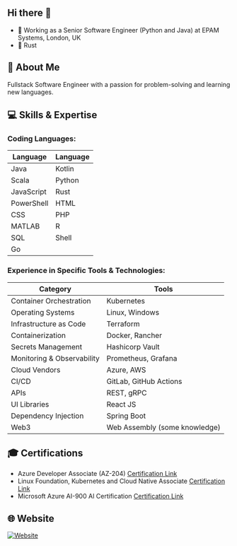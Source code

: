 ## Hi there 👋 

- 🔭 Working as a Senior Software Engineer (Python and Java) at EPAM Systems, London, UK
- 🌱 Rust

## 🚀 About Me

Fullstack Software Engineer with a passion for problem-solving and learning new languages.

## 💻 Skills & Expertise

### Coding Languages:
| Language    | Language    |
|-------------|-------------|
| Java        | Kotlin      | 
| Scala       | Python      |
| JavaScript  | Rust        |
| PowerShell  | HTML        |
| CSS         | PHP         |
| MATLAB      | R           |
| SQL         | Shell       |
| Go          |             |

### Experience in Specific Tools & Technologies:
| Category                  | Tools                                      |
|---------------------------|--------------------------------------------|
| Container Orchestration   | Kubernetes                                 |
| Operating Systems         | Linux, Windows                             |
| Infrastructure as Code    | Terraform                                  |
| Containerization          | Docker, Rancher                            |
| Secrets Management        | Hashicorp Vault                            |
| Monitoring & Observability| Prometheus, Grafana                        | 
| Cloud Vendors             | Azure, AWS                                 |
| CI/CD                     | GitLab, GitHub Actions                     |
| APIs                      | REST, gRPC                                 |
| UI Libraries              | React JS                                   |
| Dependency Injection      | Spring Boot                                |
| Web3                      | Web Assembly (some knowledge)              |

## 🎓 Certifications
- Azure Developer Associate (AZ-204) [Certification Link](https://learn.microsoft.com/api/credentials/share/en-us/ParaskevasParaskevas-3951/9B224B59E681F7F1?sharingId=74350F186C5B3400)
- Linux Foundation, Kubernetes and Cloud Native Associate [Certification Link](https://www.credly.com/badges/59c2c630-89dc-4b23-b4bf-897015b4ef9e/public_url)
- Microsoft Azure AI-900 AI Certification [Certification Link](https://www.credly.com/badges/30e4bd76-1f8e-40d4-b508-15e0323fd659/linked_in_profile)

## 🌐 Website

[![Website](https://img.shields.io/badge/Website-visit-blue)](https://paraskevasp.netlify.app/)
